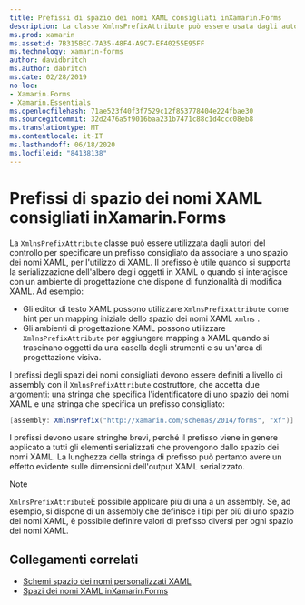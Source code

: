 ```yaml
---
title: Prefissi di spazio dei nomi XAML consigliati inXamarin.Forms
description: La classe XmlnsPrefixAttribute può essere usata dagli autori del controllo per specificare un prefisso consigliato da associare a uno spazio dei nomi XAML, per l'utilizzo di XAML.
ms.prod: xamarin
ms.assetid: 7B315BEC-7A35-48F4-A9C7-EF40255E95FF
ms.technology: xamarin-forms
author: davidbritch
ms.author: dabritch
ms.date: 02/28/2019
no-loc:
- Xamarin.Forms
- Xamarin.Essentials
ms.openlocfilehash: 71ae523f40f3f7529c12f853778404e224fbae30
ms.sourcegitcommit: 32d2476a5f9016baa231b7471c88c1d4ccc08eb8
ms.translationtype: MT
ms.contentlocale: it-IT
ms.lasthandoff: 06/18/2020
ms.locfileid: "84138138"
---
```

# <a name="xaml-namespace-recommended-prefixes-in-xamarinforms"></a>Prefissi di spazio dei nomi XAML consigliati inXamarin.Forms

La `XmlnsPrefixAttribute` classe può essere utilizzata dagli autori del controllo per specificare un prefisso consigliato da associare a uno spazio dei nomi XAML, per l'utilizzo di XAML. Il prefisso è utile quando si supporta la serializzazione dell'albero degli oggetti in XAML o quando si interagisce con un ambiente di progettazione che dispone di funzionalità di modifica XAML. Ad esempio:

- Gli editor di testo XAML possono utilizzare `XmlnsPrefixAttribute` come hint per un mapping iniziale dello spazio dei nomi XAML `xmlns` .
- Gli ambienti di progettazione XAML possono utilizzare `XmlnsPrefixAttribute` per aggiungere mapping a XAML quando si trascinano oggetti da una casella degli strumenti e su un'area di progettazione visiva.

I prefissi degli spazi dei nomi consigliati devono essere definiti a livello di assembly con il `XmlnsPrefixAttribute` costruttore, che accetta due argomenti: una stringa che specifica l'identificatore di uno spazio dei nomi XAML e una stringa che specifica un prefisso consigliato:

```csharp
[assembly: XmlnsPrefix("http://xamarin.com/schemas/2014/forms", "xf")]
```

I prefissi devono usare stringhe brevi, perché il prefisso viene in genere applicato a tutti gli elementi serializzati che provengono dallo spazio dei nomi XAML. La lunghezza della stringa di prefisso può pertanto avere un effetto evidente sulle dimensioni dell'output XAML serializzato.

> [!NOTE]
> `XmlnsPrefixAttribute`È possibile applicare più di una a un assembly. Se, ad esempio, si dispone di un assembly che definisce i tipi per più di uno spazio dei nomi XAML, è possibile definire valori di prefisso diversi per ogni spazio dei nomi XAML.

## <a name="related-links"></a>Collegamenti correlati

- [Schemi spazio dei nomi personalizzati XAML](custom-namespace-schemas.md)
- [Spazi dei nomi XAML inXamarin.Forms](namespaces.md)
